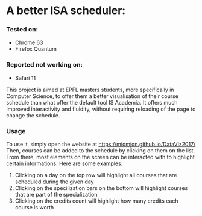 # A better ISA scheduler:

### Tested on:
* Chrome 63
* Firefox Quantum

### Reported not working on:
* Safari 11

This project is aimed at EPFL masters students, more specifically in Computer Science, to offer them a better visualisation of their course schedule than what offer the default tool IS Academia. It offers much improved interactivity and fluidity, without requiring reloading of the page to change the schedule.

### Usage
To use it, simply open the website at https://miomjon.github.io/DataViz2017/ 
Then, courses can be added to the schedule by clicking on them on the list. From there, most elements on the screen can be interacted with to highlight certain informations. Here are some examples:

1. Clicking on a day on the top row will highlight all courses that are scheduled during the given day
2. Clicking on the specilization bars on the bottom will highlight courses that are part of the specialization
3. Clicking on the credits count will highlight how many credits each course is worth
